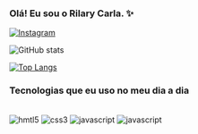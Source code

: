 ### Olá! Eu sou o Rilary Carla. ✨

[![Instagram](https://img.shields.io/badge/Instagram-E4405F?style=for-the-badge&logo=instagram&logoColor=white)](https://www.instagram.com/rilaryy_carlaa/)

![GitHub stats](https://github-readme-stats.vercel.app/api?username=rilarycarla&show_icons=true&theme=dark)

[![Top Langs](https://github-readme-stats.vercel.app/api/top-langs/?username=rilarycarla&layout=donut-vertical&theme=dark)](https://github.com/anuraghazra/github-readme-stats)

### Tecnologias que eu uso no meu dia a dia

<div style="display: inline_block"> </br>
    <img style="align-items" alt="hmtl5" src="https://img.shields.io/badge/HTML5-E34F26?style=for-the-badge&logo=html5&logoColor=white">
    <img style="align-items" alt="css3" src="https://img.shields.io/badge/CSS3-1572B6?style=for-the-badge&logo=css3&logoColor=white">
    <img style="align-items" alt="javascript" src="https://img.shields.io/badge/MySQL-00000F?style=for-the-badge&logo=mysql&logoColor=white">
    <img style="align-items" alt="javascript" src="https://img.shields.io/badge/c%23-%23239120.svg?style=for-the-badge&logo=csharp&logoColor=white">
</div>

<br> <br>
